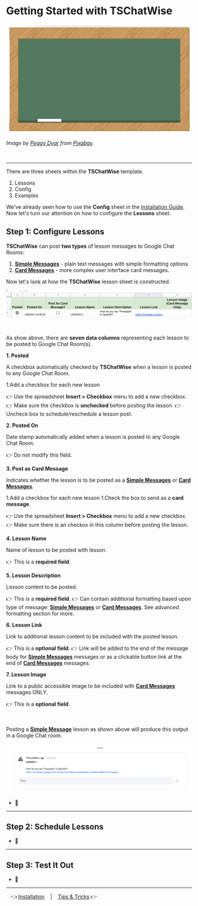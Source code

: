 # Getting Started with TSChatWise 

![](../chalkboard.jpg)

*Image by [Peggy Dyar](https://pixabay.com/users/4Me2Design-3106045/?utm_source=link-attribution&amp;utm_medium=referral&amp;utm_campaign=image&amp;utm_content=2629436) from [Pixabay](https://pixabay.com/?utm_source=link-attribution&amp;utm_medium=referral&amp;utm_campaign=image&amp;utm_content=2629436).*

<br>

---

There are three sheets within the **TSChatWise** template.

1. Lessons
2. Config
3. Examples

We've already seen how to use the **Config** sheet in the [Installation Guide](Install.md).  Now let's turn our attention on how to configure the **Lessons** sheet.

## Step 1: Configure Lessons

**TSChatWise** can post **two types** of lesson messages to Google Chat Rooms:

1. **[Simple Messages](https://developers.google.com/hangouts/chat/reference/message-formats/basic)** - plain text messages with simple formatting options.
2. **[Card Messages](https://developers.google.com/hangouts/chat/reference/message-formats/cards)** - more complex user interface card messages.

Now let's look at how the **TSChatWise** lesson sheet is constructed.

![](img/TSChatWiseStart3.png)

<br>


As show above, there are **seven data columns** representing each lesson to be posted to Google Chat Room(s).

**1. Posted**

A checkbox automatically checked by **TSChatWise** when a lesson is posted to any Google Chat Room.

1.Add a checkbox for each new lesson

👉 Use the spreadsheet **Insert > Checkbox** menu to add a new checkbox.
👉 Make sure the checkbox is __unchecked__ before posting the lesson. 
👉 Uncheck box to schedule/reschedule a lesson post. 


**2. Posted On**

Date stamp automatically added when a lesson is posted to any Google Chat Room.

👉 Do not modify this field.


**3. Post as Card Message**

Indicates whether the lesson is to be posted as a **[Simple Messages](https://developers.google.com/hangouts/chat/reference/message-formats/basic)** or **[Card Messages](https://developers.google.com/hangouts/chat/reference/message-formats/cards)**.  


1.Add a checkbox for each new lesson
1.Check the box to send as a **card message**.

👉 Use the spreadsheet **Insert > Checkbox** menu to add a new checkbox.
👉 Make sure there is an checkox in this column before posting the lesson.  


**4. Lesson Name**

Name of lesson to be posted with lesson.  

👉 This is a **required field**.


**5. Lesson Description**

Lesson content to be posted.  

👉  This is a **required field**.
👉  Can contain additional formatting based upon type of message:  **[Simple Messages](https://developers.google.com/hangouts/chat/reference/message-formats/basic)** or **[Card Messages](https://developers.google.com/hangouts/chat/reference/message-formats/cards)**.  See advanced formatting section for more.


**6. Lesson Link**

Link to additional lesson content to be included with the posted lesson.  

👉 This is a **optional field**.
👉 Link will be added to the end of the message body for **[Simple Messages](https://developers.google.com/hangouts/chat/reference/message-formats/basic)** messages or as a clickable button link at the end of **[Card Messages](https://developers.google.com/hangouts/chat/reference/message-formats/cards)** messages.



**7. Lesson Image**

Link to a public accessible image to be included with **[Card Messages](https://developers.google.com/hangouts/chat/reference/message-formats/cards)** messages ONLY. 

👉 This is a **optional field**.

<br>

Posting a **[Simple Message](https://developers.google.com/hangouts/chat/reference/message-formats/basic)** lesson as shown above will produce this output in a Google Chat room.


![](img/TSChatWiseStart2.png)

* 🚧


---

## Step 2: Schedule Lessons

* 🚧

---

## Step 3: Test It Out

* 🚧

---

&nbsp;&nbsp; 👈 [Installation](Install.md) &nbsp;&nbsp; |  &nbsp;&nbsp; [Tips & Tricks](Tips.md) 👉 &nbsp;&nbsp;
